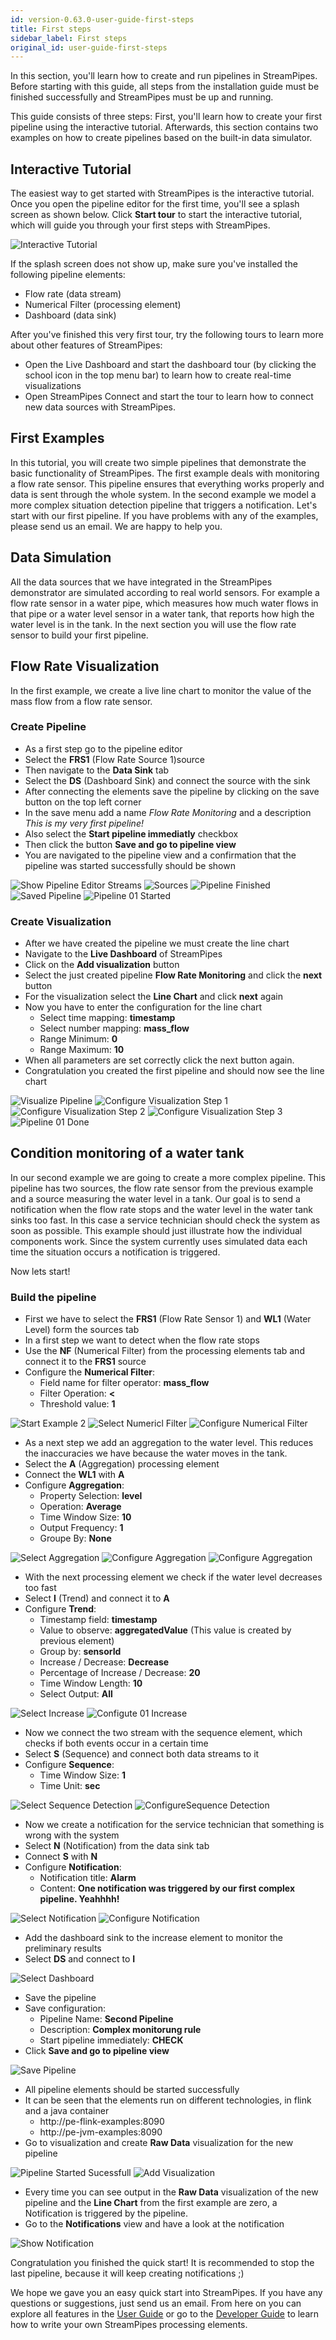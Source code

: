 ```yaml
---
id: version-0.63.0-user-guide-first-steps
title: First steps
sidebar_label: First steps
original_id: user-guide-first-steps
---
```


In this section, you'll learn how to create and run pipelines in StreamPipes.
Before starting with this guide, all steps from the installation guide must be finished successfully and StreamPipes must be up and running.

This guide consists of three steps:
First, you'll learn how to create your first pipeline using the interactive tutorial.
Afterwards, this section contains two examples on how to create pipelines based on the built-in data simulator.
 
## Interactive Tutorial
The easiest way to get started with StreamPipes is the interactive tutorial. Once you open the pipeline editor for the first time, you'll see a splash screen as shown below.
Click **Start tour** to start the interactive tutorial, which will guide you through your first steps with StreamPipes.
 
![Interactive Tutorial](/img/quickstart/interactive-tutorial.png)  

If the splash screen does not show up, make sure you've installed the following pipeline elements:
* Flow rate (data stream)
* Numerical Filter (processing element)
* Dashboard (data sink)

After you've finished this very first tour, try the following tours to learn more about other features of StreamPipes:
* Open the Live Dashboard and start the dashboard tour (by clicking the school icon in the top menu bar) to learn how to create real-time visualizations
* Open StreamPipes Connect and start the tour to learn how to connect new data sources with StreamPipes.
 
## First Examples

In this tutorial, you will create two simple pipelines that demonstrate the basic functionality of StreamPipes.
The first example deals with monitoring a flow rate sensor.
This pipeline ensures that everything works properly and data is sent through the whole system.
In the second example we model a more complex situation detection pipeline that triggers a notification.
Let's start with our first pipeline.
If you have problems with any of the examples, please send us an email.
We are happy to help you.

## Data Simulation
All the data sources that we have integrated in the StreamPipes demonstrator are simulated according to real world sensors.
For example a flow rate sensor in a water pipe, which measures how much water flows in that pipe or a water level sensor in a water tank, that reports how high the water level is in the tank.
In the next section you will use the flow rate sensor to build your first pipeline.

## Flow Rate Visualization
In the first example, we create a live line chart to monitor the value of the mass flow from a flow rate sensor.

### Create Pipeline
* As a first step go to the pipeline editor
* Select the **FRS1** (Flow Rate Source 1)source
* Then navigate to the **Data Sink** tab
* Select the **DS** (Dashboard Sink) and connect the source with the sink
* After connecting the elements save the pipeline by clicking on the save button on the top left corner
* In the save menu add a name *Flow Rate Monitoring* and a description *This is my very first pipeline!*
* Also select the **Start pipeline immediatly** checkbox
* Then click the button **Save and go to pipeline view**
* You are navigated to the pipeline view and a confirmation that the pipeline was started successfully should be shown

<div class="my-carousel">
    <img src="/img/quickstart/examples_master/01_PipelineEditor_DataStreams.png" alt="Show Pipeline Editor Streams">
    <img src="/img/quickstart/examples_master/02_example1_source.png" alt="Sources">
    <img src="/img/quickstart/examples_master/03_example1_pipeline_finished.png" alt="Pipeline Finished">
    <img src="/img/quickstart/examples_master/04_example1_save.png" alt="Saved Pipeline">
    <img src="/img/quickstart/examples_master/05_example1_pipeline_started.png" alt="Pipeline 01 Started">
</div>

### Create Visualization
* After we have created the pipeline we must create the line chart
* Navigate to the **Live Dashboard** of StreamPipes
* Click on the **Add visualization** button
* Select the just created pipeline **Flow Rate Monitoring** and click the **next** button
* For the visualization select the **Line Chart** and click **next** again
* Now you have to enter the configuration for the line chart
    * Select time mapping: **timestamp**
    * Select number mapping: **mass_flow**
    * Range Minimum: **0** 
    * Range Maximum: **10**
* When all parameters are set correctly click the next button again.
* Congratulation you created the first pipeline and should now see the line chart

<div class="my-carousel">
    <img src="/img/quickstart/examples_master/06_example01_live_visualisation.png" alt="Visualize Pipeline">
    <img src="/img/quickstart/examples_master/07_example01_first_step.png" alt="Configure Visualization Step 1">
    <img src="/img/quickstart/examples_master/08_example01_second_step.png" alt="Configure Visualization Step 2">
    <img src="/img/quickstart/examples_master/09_example01_third_step.png" alt="Configure Visualization Step 3">
    <img src="/img/quickstart/examples_master/10_example1_finished.png" alt="Pipeline 01 Done">
</div>


## Condition monitoring of a water tank
In our second example we are going to create a more complex pipeline.
This pipeline has two sources, the flow rate sensor from the previous example and a source measuring the water level in a tank.
Our goal is to send a notification when the flow rate stops and the water level in the water tank sinks too fast.
In this case a service technician should check the system as soon as possible.
This example should just illustrate how the individual components work.
Since the system currently uses simulated data each time the situation occurs a notification is triggered.

Now lets start!


### Build the pipeline
* First we have to select the **FRS1** (Flow Rate Sensor 1) and **WL1** (Water Level) form the sources tab
* In a first step we want to detect when the flow rate stops
* Use the **NF** (Numerical Filter) from the processing elements tab and connect it to the **FRS1** source
* Configure the **Numerical Filter**:
    * Field name for filter operator: **mass_flow**
    * Filter Operation: **<**
    * Threshold value: **1**

<div class="my-carousel">
    <img src="/img/quickstart/examples_master/11_example2_start.png" alt="Start Example 2">
    <img src="/img/quickstart/examples_master/12_example2_numerical.png" alt="Select Numericl Filter">
    <img src="/img/quickstart/examples_master/13_example2_configure_numerical.png" alt="Configure Numerical Filter">
</div>

* As a next step we add an aggregation to the water level. This reduces the inaccuracies we have because the water moves in the tank. 
* Select the **A** (Aggregation) processing element
* Connect the **WL1** with **A**
* Configure **Aggregation**:
    * Property Selection: **level**
    * Operation: **Average**
    * Time Window Size: **10**
    * Output Frequency: **1**
    * Groupe By: **None**

<div class="my-carousel">
    <img src="/img/quickstart/examples_master/14_example2_aggregate.png" alt="Select Aggregation">
    <img src="/img/quickstart/examples_master/15_example2_configure_aggregate.png" alt="Configure Aggregation">
        <img src="/img/quickstart/examples_master/15_example2_configure_aggregate_2.png" alt="Configure Aggregation">

</div>

* With the next processing element we check if the water level decreases too fast
* Select **I** (Trend) and connect it to **A**
* Configure **Trend**:
    * Timestamp field: **timestamp**
    * Value to observe: **aggregatedValue** (This value is created by previous element)
    * Group by: **sensorId**
    * Increase / Decrease: **Decrease**
    * Percentage of Increase / Decrease: **20**
    * Time Window Length: **10**
    * Select Output: **All**

<div class="my-carousel">
    <img src="/img/quickstart/examples_master/16_example2_increase.png" alt="Select Increase">
    <img src="/img/quickstart/examples_master/17_example2_configure1_increase.png" alt="Configute 01 Increase">
</div>

* Now we connect the two stream with the sequence element, which checks if both events occur in a certain time
* Select **S** (Sequence) and connect both data streams to it
* Configure **Sequence**:
    * Time Window Size: **1**
    * Time Unit: **sec**
    
<div class="my-carousel">
    <img src="/img/quickstart/examples_master/19_example2_sequence.png" alt="Select Sequence Detection">
    <img src="/img/quickstart/examples_master/20_example2_configure_sequence.png" alt="ConfigureSequence Detection">
</div>

* Now we create a notification for the service technician that something is wrong with the system
* Select **N** (Notification) from the data sink tab
* Connect **S**  with **N**
* Configure **Notification**: 
    * Notification title: **Alarm**
    * Content: **One notification was triggered by our first complex pipeline. Yeahhhh!**
    
<div class="my-carousel">
    <img src="/img/quickstart/examples_master/21_example2_notification.png" alt="Select Notification">
    <img src="/img/quickstart/examples_master/22_example2_configure_notification.png" alt="Configure Notification">
</div>

* Add the dashboard sink to the increase element to monitor the preliminary results
* Select **DS** and connect to **I**

<div class="my-carousel">
    <img src="/img/quickstart/examples_master/23_example2_dashboard_sink.png" alt="Select Dashboard">
</div>

* Save the pipeline 
* Save configuration:
    * Pipeline Name: **Second Pipeline**
    * Description: **Complex monitorung rule**
    * Start pipeline immediately: **CHECK**
* Click **Save and go to pipeline view**
 
<div class="my-carousel">
    <img src="/img/quickstart/examples_master/24_example2_save.png" alt="Save Pipeline">
</div>

* All pipeline elements should be started successfully 
* It can be seen that the elements run on different technologies, in flink and a java container
    * http://pe-flink-examples:8090
    * http://pe-jvm-examples:8090
* Go to visualization and create **Raw Data** visualization for the new pipeline   
    
<div class="my-carousel">
    <img src="/img/quickstart/examples_master/25_example2_started.png" alt="Pipeline Started Sucessfull">
    <img src="/img/quickstart/examples/26_example2_visualisation.png" alt="Add Visualization">
</div>

* Every time you can see output in the **Raw Data** visualization of the new pipeline and the **Line Chart** from the first example are zero, a Notification is triggered by the pipeline.
* Go to the **Notifications** view and have a look at the notification

<div class="my-carousel">
    <img src="/img/quickstart/examples/27_example2_notification.png" alt="Show Notification">
</div>


Congratulation you finished the quick start!
It is recommended to stop the last pipeline, because it will keep creating notifications ;)

We hope we gave you an easy quick start into StreamPipes.
If you have any questions or suggestions, just send us an email.
From here on you can explore all features in the [User Guide](user-guide-introduction.md) or go to the [Developer Guide](dev-guide-introduction.md) to learn how to write your own StreamPipes processing elements.

